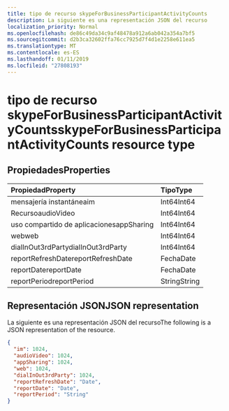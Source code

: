 ```yaml
---
title: tipo de recurso skypeForBusinessParticipantActivityCounts
description: La siguiente es una representación JSON del recurso
localization_priority: Normal
ms.openlocfilehash: de86c49da34c9af48478a912a6ab042a354a7bf5
ms.sourcegitcommit: d2b3ca32602ffa76cc7925d7f4d1e2258e611ea5
ms.translationtype: MT
ms.contentlocale: es-ES
ms.lasthandoff: 01/11/2019
ms.locfileid: "27808193"
---
```

# <a name="skypeforbusinessparticipantactivitycounts-resource-type"></a><span data-ttu-id="ee69b-103">tipo de recurso skypeForBusinessParticipantActivityCounts</span><span class="sxs-lookup"><span data-stu-id="ee69b-103">skypeForBusinessParticipantActivityCounts resource type</span></span>

## <a name="properties"></a><span data-ttu-id="ee69b-104">Propiedades</span><span class="sxs-lookup"><span data-stu-id="ee69b-104">Properties</span></span>

| <span data-ttu-id="ee69b-105">Propiedad</span><span class="sxs-lookup"><span data-stu-id="ee69b-105">Property</span></span>          | <span data-ttu-id="ee69b-106">Tipo</span><span class="sxs-lookup"><span data-stu-id="ee69b-106">Type</span></span>   |
| :---------------- | :----- |
| <span data-ttu-id="ee69b-107">mensajería instantánea</span><span class="sxs-lookup"><span data-stu-id="ee69b-107">im</span></span>                | <span data-ttu-id="ee69b-108">Int64</span><span class="sxs-lookup"><span data-stu-id="ee69b-108">Int64</span></span>  |
| <span data-ttu-id="ee69b-109">Recurso</span><span class="sxs-lookup"><span data-stu-id="ee69b-109">audioVideo</span></span>        | <span data-ttu-id="ee69b-110">Int64</span><span class="sxs-lookup"><span data-stu-id="ee69b-110">Int64</span></span>  |
| <span data-ttu-id="ee69b-111">uso compartido de aplicaciones</span><span class="sxs-lookup"><span data-stu-id="ee69b-111">appSharing</span></span>        | <span data-ttu-id="ee69b-112">Int64</span><span class="sxs-lookup"><span data-stu-id="ee69b-112">Int64</span></span>  |
| <span data-ttu-id="ee69b-113">web</span><span class="sxs-lookup"><span data-stu-id="ee69b-113">web</span></span>               | <span data-ttu-id="ee69b-114">Int64</span><span class="sxs-lookup"><span data-stu-id="ee69b-114">Int64</span></span>  |
| <span data-ttu-id="ee69b-115">dialInOut3rdParty</span><span class="sxs-lookup"><span data-stu-id="ee69b-115">dialInOut3rdParty</span></span> | <span data-ttu-id="ee69b-116">Int64</span><span class="sxs-lookup"><span data-stu-id="ee69b-116">Int64</span></span>  |
| <span data-ttu-id="ee69b-117">reportRefreshDate</span><span class="sxs-lookup"><span data-stu-id="ee69b-117">reportRefreshDate</span></span> | <span data-ttu-id="ee69b-118">Fecha</span><span class="sxs-lookup"><span data-stu-id="ee69b-118">Date</span></span>   |
| <span data-ttu-id="ee69b-119">reportDate</span><span class="sxs-lookup"><span data-stu-id="ee69b-119">reportDate</span></span>        | <span data-ttu-id="ee69b-120">Fecha</span><span class="sxs-lookup"><span data-stu-id="ee69b-120">Date</span></span>   |
| <span data-ttu-id="ee69b-121">reportPeriod</span><span class="sxs-lookup"><span data-stu-id="ee69b-121">reportPeriod</span></span>      | <span data-ttu-id="ee69b-122">String</span><span class="sxs-lookup"><span data-stu-id="ee69b-122">String</span></span> |

## <a name="json-representation"></a><span data-ttu-id="ee69b-123">Representación JSON</span><span class="sxs-lookup"><span data-stu-id="ee69b-123">JSON representation</span></span>

<span data-ttu-id="ee69b-124">La siguiente es una representación JSON del recurso</span><span class="sxs-lookup"><span data-stu-id="ee69b-124">The following is a JSON representation of the resource.</span></span>

<!-- {
  "blockType": "resource",
  "@odata.type": "microsoft.graph.skypeForBusinessParticipantActivityCounts"
} -->

```json
{
  "im": 1024, 
  "audioVideo": 1024, 
  "appSharing": 1024, 
  "web": 1024, 
  "dialInOut3rdParty": 1024, 
  "reportRefreshDate": "Date", 
  "reportDate": "Date", 
  "reportPeriod": "String"
}
```
